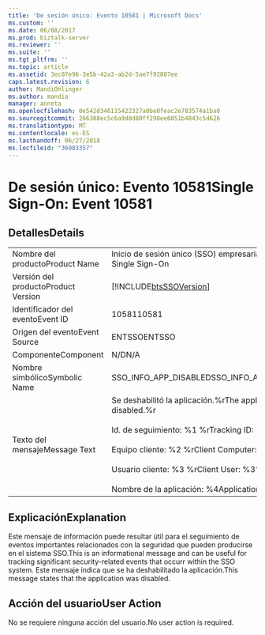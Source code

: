 ```yaml
---
title: 'De sesión único: Evento 10581 | Microsoft Docs'
ms.custom: ''
ms.date: 06/08/2017
ms.prod: biztalk-server
ms.reviewer: ''
ms.suite: ''
ms.tgt_pltfrm: ''
ms.topic: article
ms.assetid: 3ec07e96-3e5b-42a3-ab2d-5ae7f92807ee
caps.latest.revision: 6
author: MandiOhlinger
ms.author: mandia
manager: anneta
ms.openlocfilehash: 0e542d346115422327a0be0feac2e783574a1ba0
ms.sourcegitcommit: 266308ec5c6a9d8d80ff298ee6051b4843c5d626
ms.translationtype: MT
ms.contentlocale: es-ES
ms.lasthandoff: 06/27/2018
ms.locfileid: "36983357"
---
```

# <a name="single-sign-on-event-10581"></a><span data-ttu-id="98cec-102">De sesión único: Evento 10581</span><span class="sxs-lookup"><span data-stu-id="98cec-102">Single Sign-On: Event 10581</span></span>
## <a name="details"></a><span data-ttu-id="98cec-103">Detalles</span><span class="sxs-lookup"><span data-stu-id="98cec-103">Details</span></span>  
  
|                 |                                                                                                                                                                |
|-----------------|----------------------------------------------------------------------------------------------------------------------------------------------------------------|
|  <span data-ttu-id="98cec-104">Nombre del producto</span><span class="sxs-lookup"><span data-stu-id="98cec-104">Product Name</span></span>   |                                                                   <span data-ttu-id="98cec-105">Inicio de sesión único (SSO) empresarial</span><span class="sxs-lookup"><span data-stu-id="98cec-105">Enterprise Single Sign-On</span></span>                                                                    |
| <span data-ttu-id="98cec-106">Versión del producto</span><span class="sxs-lookup"><span data-stu-id="98cec-106">Product Version</span></span> |                                                   [!INCLUDE[btsSSOVersion](../includes/btsssoversion-md.md)]                                                   |
|    <span data-ttu-id="98cec-107">Identificador del evento</span><span class="sxs-lookup"><span data-stu-id="98cec-107">Event ID</span></span>     |                                                                             <span data-ttu-id="98cec-108">10581</span><span class="sxs-lookup"><span data-stu-id="98cec-108">10581</span></span>                                                                              |
|  <span data-ttu-id="98cec-109">Origen del evento</span><span class="sxs-lookup"><span data-stu-id="98cec-109">Event Source</span></span>   |                                                                             <span data-ttu-id="98cec-110">ENTSSO</span><span class="sxs-lookup"><span data-stu-id="98cec-110">ENTSSO</span></span>                                                                             |
|    <span data-ttu-id="98cec-111">Componente</span><span class="sxs-lookup"><span data-stu-id="98cec-111">Component</span></span>    |                                                                              <span data-ttu-id="98cec-112">N/D</span><span class="sxs-lookup"><span data-stu-id="98cec-112">N/A</span></span>                                                                               |
|  <span data-ttu-id="98cec-113">Nombre simbólico</span><span class="sxs-lookup"><span data-stu-id="98cec-113">Symbolic Name</span></span>  |                                                                     <span data-ttu-id="98cec-114">SSO_INFO_APP_DISABLED</span><span class="sxs-lookup"><span data-stu-id="98cec-114">SSO_INFO_APP_DISABLED</span></span>                                                                      |
|  <span data-ttu-id="98cec-115">Texto del mensaje</span><span class="sxs-lookup"><span data-stu-id="98cec-115">Message Text</span></span>   | <span data-ttu-id="98cec-116">Se deshabilitó la aplicación.%r</span><span class="sxs-lookup"><span data-stu-id="98cec-116">The application was disabled.%r</span></span><br /><br /> <span data-ttu-id="98cec-117">Id. de seguimiento: %1 %r</span><span class="sxs-lookup"><span data-stu-id="98cec-117">Tracking ID: %1%r</span></span><br /><br /> <span data-ttu-id="98cec-118">Equipo cliente: %2 %r</span><span class="sxs-lookup"><span data-stu-id="98cec-118">Client Computer: %2%r</span></span><br /><br /> <span data-ttu-id="98cec-119">Usuario cliente: %3 %r</span><span class="sxs-lookup"><span data-stu-id="98cec-119">Client User: %3%r</span></span><br /><br /> <span data-ttu-id="98cec-120">Nombre de la aplicación: %4</span><span class="sxs-lookup"><span data-stu-id="98cec-120">Application Name: %4</span></span> |
  
## <a name="explanation"></a><span data-ttu-id="98cec-121">Explicación</span><span class="sxs-lookup"><span data-stu-id="98cec-121">Explanation</span></span>  
 <span data-ttu-id="98cec-122">Este mensaje de información puede resultar útil para el seguimiento de eventos importantes relacionados con la seguridad que pueden producirse en el sistema SSO.</span><span class="sxs-lookup"><span data-stu-id="98cec-122">This is an informational message and can be useful for tracking significant security-related events that occurr within the SSO system.</span></span> <span data-ttu-id="98cec-123">Este mensaje indica que se ha deshabilitado la aplicación.</span><span class="sxs-lookup"><span data-stu-id="98cec-123">This message states that the application was disabled.</span></span>  
  
## <a name="user-action"></a><span data-ttu-id="98cec-124">Acción del usuario</span><span class="sxs-lookup"><span data-stu-id="98cec-124">User Action</span></span>  
 <span data-ttu-id="98cec-125">No se requiere ninguna acción del usuario.</span><span class="sxs-lookup"><span data-stu-id="98cec-125">No user action is required.</span></span>